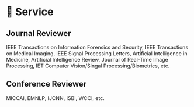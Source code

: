 # 💼 Service 
## Journal Reviewer
IEEE Transactions on Information Forensics and Security, IEEE Transactions on Medical Imaging, IEEE Signal Processing Letters, Artificial Intelligence in Medicine, Artificial Intelligence Review, Journal of Real-Time Image Processing, IET Computer Vision/Singal Processing/Biometrics, etc.

## Conference Reviewer
MICCAI, EMNLP, IJCNN, ISBI, WCCI, etc.